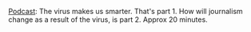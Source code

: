 <a href="http://scripting.com/2020/07/16/theVirusMakesUsSmarter.m4a">Podcast</a>: The virus makes us smarter. That's part 1. How will journalism change as a result of the virus, is part 2. Approx 20 minutes. 
